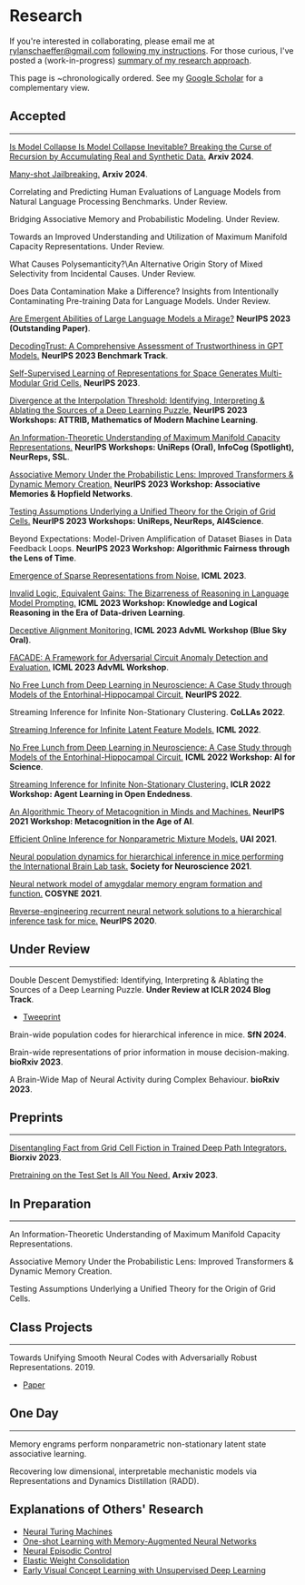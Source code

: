 # Research

If you're interested in collaborating, please email me at rylanschaeffer@gmail.com
[following my instructions](research/collaborating_on_research.md). For those curious, I've posted a (work-in-progress)
[summary of my research approach](research/research_philosophy.md).



This page is ~chronologically ordered. See my [Google Scholar](https://scholar.google.com/citations?user=6tMEGz8AAAAJ&hl=en)
for a complementary view.

## Accepted

-----

[Is Model Collapse Is Model Collapse Inevitable? Breaking the Curse of Recursion by Accumulating Real and Synthetic Data.](research/2024_arxiv_is_model_collapse_inevitable/main.md) __Arxiv 2024__.


[Many-shot Jailbreaking.](research/2024_arxiv_many_shot_jailbreaking/main.md) __Arxiv 2024__.


Correlating and Predicting Human Evaluations of Language Models from Natural Language Processing Benchmarks. Under Review.


Bridging Associative Memory and Probabilistic Modeling. Under Review.


Towards an Improved Understanding and Utilization of Maximum Manifold Capacity Representations. Under Review.


What Causes Polysemanticity?\\An Alternative Origin Story of Mixed Selectivity from Incidental Causes. Under Review.


Does Data Contamination Make a Difference? Insights from Intentionally Contaminating Pre-training Data for Language Models. Under Review.


[Are Emergent Abilities of Large Language Models a Mirage?](research/2023_neurips_llm_emergent_abilities_mirage/main.md) __NeurIPS 2023 (Outstanding Paper)__.


[DecodingTrust: A Comprehensive Assessment of Trustworthiness in GPT Models.](research/2023_neurips_decoding_trust/main.md) __NeurIPS 2023 Benchmark Track__.


[Self-Supervised Learning of Representations for Space Generates Multi-Modular Grid Cells.](research/2023_neurips_ssl_gc/main.md) __NeurIPS 2023__.


[Divergence at the Interpolation Threshold: Identifying, Interpreting & Ablating the Sources of a Deep Learning Puzzle.](research/2023_neurips_workshop_double_descent/main.md) __NeurIPS 2023 Workshops: ATTRIB, Mathematics of Modern Machine Learning__.


[An Information-Theoretic Understanding of Maximum Manifold Capacity Representations.](research/2023_neurips_workshop_mmcr_infotheory/main.md) __NeurIPS Workshops: UniReps (Oral), InfoCog (Spotlight), NeurReps, SSL__.


[Associative Memory Under the Probabilistic Lens: Improved Transformers & Dynamic Memory Creation.](research/2023_neurips_workshop_infinite_associative_memory/main.md) __NeurIPS 2023 Workshop: Associative Memories & Hopfield Networks__.


[Testing Assumptions Underlying a Unified Theory for the Origin of Grid Cells.](research/2023_neurips_workshop_unified_theory_assumptions/main.md)  __NeurIPS 2023 Workshops: UniReps, NeurReps, AI4Science__.


Beyond Expectations: Model-Driven Amplification of Dataset Biases in Data Feedback Loops. __NeurIPS 2023 Workshop: Algorithmic Fairness through the Lens of Time__.


[Emergence of Sparse Representations from Noise.](research/2023_icml_noise_sparse_coding/main.md) __ICML 2023__.


[Invalid Logic, Equivalent Gains: The Bizarreness of Reasoning in Language Model Prompting.](research/2023_icml_workshop_logically_invalid_chain_of_thought/main.md) __ICML 2023 Workshop: Knowledge and Logical Reasoning in the Era of Data-driven Learning__.


[Deceptive Alignment Monitoring.](research/2023_icml_workshop_deceptive_alignment_monitoring/main.md) __ICML 2023 AdvML Workshop (Blue Sky Oral)__.


[FACADE: A Framework for Adversarial Circuit Anomaly Detection and Evaluation.](research/2023_icml_workshop_facade/main.md) __ICML 2023 AdvML Workshop__.


[No Free Lunch from Deep Learning in Neuroscience: A Case Study through Models of the Entorhinal-Hippocampal Circuit.](research/2022_neurips_no_free_lunch/main.md) __NeurIPS 2022__.


Streaming Inference for Infinite Non-Stationary Clustering. __CoLLAs 2022__.


[Streaming Inference for Infinite Latent Feature Models.](research/2022_icml_streaming_ibp/main.md) __ICML 2022__.


[No Free Lunch from Deep Learning in Neuroscience: A Case Study through Models of the Entorhinal-Hippocampal Circuit.](research/2022_icml_workshop_no_free_lunch/main.md) __ICML 2022 Workshop: AI for Science__.


[Streaming Inference for Infinite Non-Stationary Clustering.](research/2022_iclr_workshop_aloe/main.md) __ICLR 2022 Workshop: Agent Learning in Open Endedness__.


[An Algorithmic Theory of Metacognition in Minds and Machines.](research/2021_neurips_workshop_metacognition/main.html) __NeurIPS 2021 Workshop: Metacognition in the Age of AI__.


[Efficient Online Inference for Nonparametric Mixture Models.](research/2021_uai_streaming_crp/main.md) __UAI 2021__.


[Neural population dynamics for hierarchical inference in mice performing the International Brain Lab task.](research/2021_sfn_ibl/main.md) __Society for Neuroscience 2021__.


[Neural network model of amygdalar memory engram formation and function.](research/2021_cosyne_amygdalar_engram/main.md) __COSYNE 2021__.


[Reverse-engineering recurrent neural network solutions to a hierarchical inference task for mice.](research/2020_neurips_reverse_engineering/main.md) __NeurIPS 2020__.



## Under Review

-----

Double Descent Demystified: Identifying, Interpreting & Ablating the Sources of a Deep Learning Puzzle. __Under Review at ICLR 2024 Blog Track__.
- [Tweeprint](https://twitter.com/RylanSchaeffer/status/1640762626987925505)

Brain-wide population codes for hierarchical inference in mice. __SfN 2024__.

Brain-wide representations of prior information in mouse decision-making.  __bioRxiv 2023__.

A Brain-Wide Map of Neural Activity during Complex Behaviour. __bioRxiv 2023__.


## Preprints

-----

[Disentangling Fact from Grid Cell Fiction in Trained Deep Path Integrators.](research/2023_biorxiv_disentangling_fact_from_grid_cell_fiction/main.md) __Biorxiv 2023__.

[Pretraining on the Test Set Is All You Need.](research/2023_arxiv_pretraining_on_test_set/main.md) __Arxiv 2023__.


## In Preparation

-----

An Information-Theoretic Understanding of Maximum Manifold Capacity Representations.

Associative Memory Under the Probabilistic Lens: Improved Transformers & Dynamic Memory Creation.

Testing Assumptions Underlying a Unified Theory for the Origin of Grid Cells.


## Class Projects

-----

Towards Unifying Smooth Neural Codes with Adversarially Robust Representations. 2019.
  - [Paper](research/2019_am226_smooth_neural_codes/paper.pdf)

## One Day

-----

Memory engrams perform nonparametric non-stationary latent state associative learning.

Recovering low dimensional, interpretable mechanistic models via Representations and Dynamics Distillation (RADD).




## Explanations of Others' Research

- [Neural Turing Machines](research/neural_turing_machine/main.html)
- [One-shot Learning with Memory-Augmented Neural Networks](research/one_shot_learning_with_memory_augmented_nn/main.html)
- [Neural Episodic Control](research/neural_episodic_control/main.html)
- [Elastic Weight Consolidation](research/elastic_weight_consolidation/main.html)
- [Early Visual Concept Learning with Unsupervised Deep Learning](research/early_visual_concept_learning/main.html)
